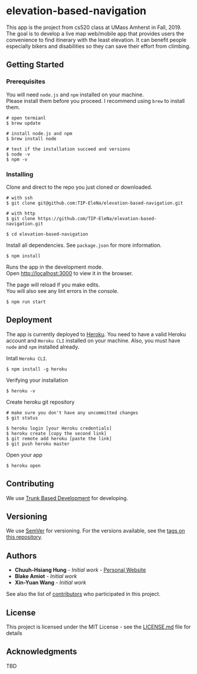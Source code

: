 # elevation-based-navigation

This app is the project from cs520 class at UMass Amherst in Fall, 2019. The goal is to develop a live map web/mobile app that provides users the convenience to find itinerary with the least elevation. It can benefit people especially bikers and disabilities so they can save their effort from climbing. 

## Getting Started

### Prerequisites

You will need `node.js` and `npm` installed on your machine.<br />
Please install them before you proceed. I recommend using `brew` to install them.

```
# open termianl
$ brew update

# install node.js and npm
$ brew install node

# test if the installation succeed and versions
$ node -v
$ npm -v
```

### Installing

Clone and direct to the repo you just cloned or downloaded. 

```
# with ssh
$ git clone git@github.com:TIP-EleNa/elevation-based-navigation.git

# with http
$ git clone https://github.com/TIP-EleNa/elevation-based-navigation.git

$ cd elevation-based-navigation
```

Install all dependencies. See `package.json` for more information. 

```
$ npm install
```

Runs the app in the development mode.<br />
Open [http://localhost:3000](http://localhost:3000) to view it in the browser.

The page will reload if you make edits.<br />
You will also see any lint errors in the console.

```
$ npm run start
```


## Deployment

The app is currently deployed to [Heroku](http://heroku.com). You need to have a valid Heroku account and `Heroku CLI` installed on your machine. Also, you must have `node` and `npm` installed already.

Intall `Heroku CLI`. 

```
$ npm install -g heroku
```

Verifying your installation

```
$ heroku -v
```

Create heroku git repository

```
# make sure you don't have any uncommitted changes
$ git status

$ heroku login [your Heroku credentials]
$ heroku create [copy the second link]
$ git remote add heroku [paste the link]
$ git push heroku master
```

Open your app 

```
$ heroku open
```

## Contributing

We use [Trunk Based Development](https://trunkbaseddevelopment.com/) for developing. 

## Versioning

We use [SemVer](http://semver.org/) for versioning. For the versions available, see the [tags on this repository](https://github.com/TIP-EleNa/elevation-based-navigation/tags). 

## Authors

* **Chuuh-Hsiang Hung** - *Initial work* - [Personal Website](https://naturalsmen.github.io/devportfolio)
* **Blake Amiot** - *Initial work*
* **Xin-Yuan Wang** - *Initial work*

See also the list of [contributors](https://github.com/your/project/contributors) who participated in this project.

## License

This project is licensed under the MIT License - see the [LICENSE.md](LICENSE.md) file for details

## Acknowledgments

TBD
